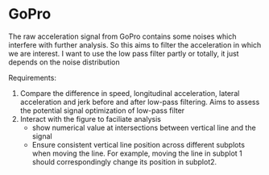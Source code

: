 # GoPro
The raw acceleration signal from GoPro contains some noises which interfere with further analysis.
So this aims to filter the acceleration in which we are interest.
I want to use the low pass filter partly or totally, it just depends on the noise distribution

Requirements:
1. Compare the difference in speed, longitudinal acceleration, lateral acceleration and jerk before
   and after low-pass filtering. Aims to assess the potential signal optimization of low-pass filter
2. Interact with the figure to faciliate analysis
   - show numerical value at intersections between vertical line and the signal
   - Ensure consistent vertical line position across different subplots when moving the line.
     For example, moving the line in subplot 1 should correspondingly change its position in subplot2.
